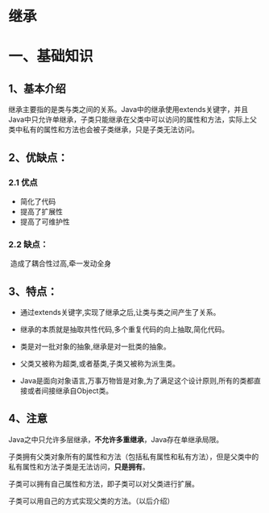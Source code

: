 # 继承

# 一、基础知识

## 1、基本介绍

  继承主要指的是类与类之间的关系。Java中的继承使用extends关键字，并且Java中只允许单继承，子类只能继承在父类中可以访问的属性和方法，实际上父类中私有的属性和方法也会被子类继承，只是子类无法访问。 



## 2、优缺点：

### 2.1 优点

- 简化了代码
- 提高了扩展性
- 提高了可维护性

### 2.2  缺点：

​		造成了耦合性过高,牵一发动全身



## 3、特点：

- 通过extends关键字,实现了继承之后,让类与类之间产生了关系。

- 继承的本质就是抽取共性代码,多个重复代码的向上抽取,简化代码。

- 类是对一批对象的抽象,继承是对一批类的抽象。

- 父类又被称为超类,或者基类,子类又被称为派生类。

- Java是面向对象语言,万事万物皆是对象,为了满足这个设计原则,所有的类都直接或者间接继承自Object类。

  

## 4、注意

Java之中只允许多层继承，**不允许多重继承**，Java存在单继承局限。

子类拥有父类对象所有的属性和方法（包括私有属性和私有方法），但是父类中的私有属性和方法子类是无法访问，**只是拥有**。

子类可以拥有自己属性和方法，即子类可以对父类进行扩展。

子类可以用自己的方式实现父类的方法。（以后介绍）








